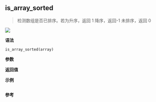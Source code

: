 ## is_array_sorted

> 检测数组是否已排序。若为升序，返回 1 降序，返回-1 未排序，返回 0

![](https://img.shields.io/badge/-Array-blue)

**语法**

`is_array_sorted(array)`

**参数**

**返回值**

**示例**

```js

```

**参考**
